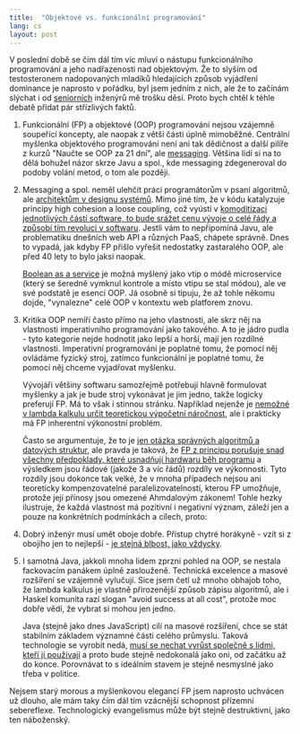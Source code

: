 ```yaml
---
title:  "Objektové vs. funkcionální programování"
lang: cs
layout: post
---
```


V poslední době se čím dál tím víc mluví o nástupu funkcionálního programování a jeho nadřazenosti nad objektovým. Že to slyším od testosteronem nadopovaných mladíků hledajících způsob vyjádření dominance je naprosto v pořádku, byl jsem jedním z nich, ale že to začínám slýchat i od [seniorních][Mature engineer] inženýrů mě trošku děsí. ‎Proto bych chtěl k téhle debatě přidat pár střízlivých faktů.

1. Funkcionální (FP) a objektové (OOP) programování nejsou vzájemně soupeřící koncepty, ale naopak z větší části úplně mimoběžné. Centrální myšlenka objektového programování není ani tak dědičnost a další pilíře z kurzů "Naučte se OOP za 21 dní", ale [messaging][Kay: Messaging]. Většina lidí si na to dělá bohužel názor skrze Javu a spol., kde messaging zdegeneroval do podoby volání metod, o tom ale později.

2. Messaging a spol. neměl ulehčit práci programátorům v psaní algoritmů, ale [architektům v designu systémů][Uncle Bob: Little architecture]. Mimo jiné tím, že v kódu katalyzuje principy high cohesion a loose coupling, což vyústí v [komoditizaci jednotlivých částí software, to bude srážet cenu vývoje o celé řády a způsobí tím revoluci v softwaru][Brooks: Silver bullet]. Jestli vám to nepřipomíná Javu, ale problematiku dnešních web API a různých PaaS, chápete správně. Dnes to vypadá, jak kdyby FP přišlo vyřešit nedostatky zastaralého OOP, ale před 40 lety to bylo jaksi naopak.

    [Boolean as a service][booleans.io] je možná myšlený jako vtip o módě microservice (který se šeredně vymknul kontrole a místo vtipu se stal módou), ale ve své podstatě je esencí OOP. Já osobně si tipuju, že až tohle někomu dojde, "vynalezne" celé OOP v kontextu web platforem znovu.

3. Kritika OOP nemíří často přímo na jeho vlastnosti, ale skrz něj na vlastnosti imperativního programování jako takového. A to je jádro pudla - tyto kategorie nejde hodnotit jako lepší a horší, mají jen rozdílné vlastnosti. Imperativní programování je poplatné tomu, že pomocí něj ovládáme fyzický stroj, zatímco funkcionální je poplatné tomu, že pomocí něj chceme vyjadřovat myšlenku.

    Vývojáři většiny softwaru samozřejmě potřebují hlavně formulovat myšlenky a jak je bude stroj vykonávat je jim jedno, takže logicky preferují FP. Má to však i stinnou stránku. Například nejenže je [nemožné v lambda kalkulu určit teoretickou výpočetní náročnost][SO: lambda calculus], ale i prakticky má FP inherentní výkonostní problém.

    Často se argumentuje, že to je [jen otázka správných algoritmů a datových struktur][HAMT], ale pravda je taková, že [FP z principu porušuje snad všechny předpoklady, které usnadňují hardwaru běh programu][FP is bullshit] a výsledkem jsou řádové (jakože 3 a víc řádů) rozdíly ve výkonnosti.‎ Tyto rozdíly jsou dokonce tak velké, že v mnoha případech nejsou ani teoreticky kompenzovatelné paralelizovatelností, kterou FP umožňuje, protože její přínosy jsou omezené Ahmdalovým zákonem! Tohle hezky ilustruje, že každá vlastnost má pozitivní i negativní význam, záleží jen a pouze na konkrétních podmínkách a cílech, proto: 

4. Dobrý inženýr musí umět oboje dobře. Přístup chytré horákyně - vzít si z obojího jen to nejlepší - [je stejná blbost, jako vždycky][Strange Loop].

5. I samotná Java, jakkoli mnoha lidem zprzní pohled na OOP, se nestala fackovacím panákem úplně zaslouženě. Technická excelence a masové rozšíření se vzájemně vylučují. Sice jsem četl už mnoho obhajob toho, že lambda kalkulus je vlastně přirozenější způsob zápisu algoritmů, ale i Haskel komunita razí slogan "avoid success at all cost", protože moc dobře vědí, že vybrat si mohou jen jedno.

    Java (stejně jako dnes JavaScript) cílí na masové rozšíření, chce se stát stabilním základem významné části celého průmyslu. Taková technologie se vyrobit nedá, [musí se nechat vyrůst společně s lidmi, kteří jí používají][Growing a language] a proto bude stejně nedokonalá jako oni, od začátku až do konce. Porovnávat to s ideálním stavem je stejně nesmyslné jako třeba v politice.

Nejsem starý morous a myšlenkovou elegancí FP jsem naprosto uchvácen už dlouho, ale mám taky čím dál tím vzácnější schopnost přízemní sebereflexe. Technologický evangelismus může být stejně destruktivní, jako ten náboženský.

[Mature engineer]: http://www.kitchensoap.com/2012/10/25/on-being-a-senior-engineer/
[Kay: Messaging]: http://c2.com/cgi/wiki?AlanKayOnMessaging
[Uncle Bob: Little architecture]: http://blog.cleancoder.com/uncle-bob/2016/01/04/ALittleArchitecture.html
[Brooks: Silver bullet]: http://worrydream.com/refs/Brooks-NoSilverBullet.pdf
[booleans.io]: https://booleans.io/
[SO: lambda calculus]: http://cstheory.stackexchange.com/questions/23798/p-and-np-classes-explanation-through-lambda-calculus
[HAMT]: https://blog.acolyer.org/2015/11/27/hamt/
[FP is bullshit]: http://funkcionalne.cz/2015/09/grim-hardware-realities-of-functional-programming/
[Strange Loop]: https://www.youtube.com/watch?v=449j7oKQVkc
[Growing a language]: https://www.youtube.com/watch?v=_ahvzDzKdB0
